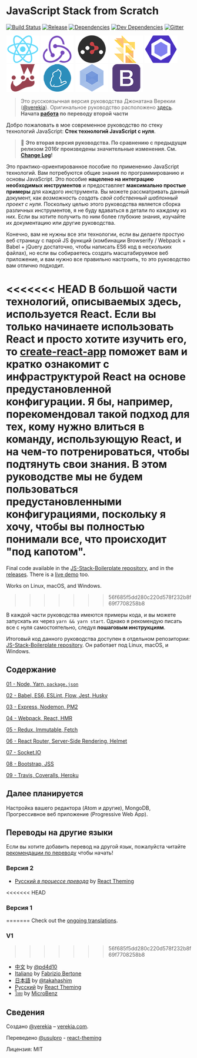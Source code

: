 # JavaScript Stack from Scratch

[![Build Status](https://travis-ci.org/verekia/js-stack-from-scratch.svg?branch=master)](https://travis-ci.org/verekia/js-stack-from-scratch)
[![Release](https://img.shields.io/github/release/verekia/js-stack-from-scratch.svg?style=flat-square)](https://github.com/verekia/js-stack-from-scratch/releases)
[![Dependencies](https://img.shields.io/david/verekia/js-stack-boilerplate.svg?style=flat-square)](https://david-dm.org/verekia/js-stack-boilerplate)
[![Dev Dependencies](https://img.shields.io/david/dev/verekia/js-stack-boilerplate.svg?style=flat-square)](https://david-dm.org/verekia/js-stack-boilerplate?type=dev)
[![Gitter](https://img.shields.io/gitter/room/js-stack-from-scratch/Lobby.svg?style=flat-square)](https://gitter.im/js-stack-from-scratch/)

[![React](/img/react-padded-90.png)](https://facebook.github.io/react/)
[![Redux](/img/redux-padded-90.png)](http://redux.js.org/)
[![React Router](/img/react-router-padded-90.png)](https://github.com/ReactTraining/react-router)
[![Flow](/img/flow-padded-90.png)](https://flowtype.org/)
[![ESLint](/img/eslint-padded-90.png)](http://eslint.org/)
[![Jest](/img/jest-padded-90.png)](https://facebook.github.io/jest/)
[![Yarn](/img/yarn-padded-90.png)](https://yarnpkg.com/)
[![Webpack](/img/webpack-padded-90.png)](https://webpack.github.io/)
[![Bootstrap](/img/bootstrap-padded-90.png)](http://getbootstrap.com/)

>Это русскоязычная версия руководства Джонатана Верекии ([@verekia](https://twitter.com/verekia)). Оригинальное руководство расположено [здесь](https://github.com/verekia/js-stack-from-scratch). **Начата [работа](https://github.com/UsulPro/js-stack-from-scratch/issues/8) по переводу второй части**

Добро пожаловать в мое современное руководство по стеку технологий JavaScript: **Стек технологий JavaScript с нуля**.

> 🎉 **Это вторая версия руководства. По сравнению с предыдущм релизом 2016г произведены значительные изменения. См. [Change Log](/CHANGELOG.md)!**


Это практико-ориентированное пособие по применению JavaScript технологий. Вам потребуются общие знания по программированию и основы JavaScript. Это пособие **нацелено на интеграцию необходимых инструментов** и предоставляет **максимально простые примеры** для каждого инструмента. Вы можете рассматривать данный документ, как *возможность создать свой собственный шаблонный проект с нуля*. Поскольку целью этого руководства является сборка различных инструментов, я не буду вдаваться в детали по каждому из них. Если вы хотите получить по ним более глубокие знания, изучайте их документацию или другие руководства.

Конечно, вам не нужны все эти технологии, если вы делаете простую веб страницу с парой JS функций (комбинации Browserify / Webpack + Babel + jQuery достаточно, чтобы написать ES6 код в нескольких файлах), но если вы собираетесь создать масштабируемое веб приложение, и вам нужно все правильно настроить, то это руководство вам отлично подходит.

<<<<<<< HEAD
В большой части технологий, описываемых здесь, используется React. Если вы только начинаете использовать React и просто хотите изучить его, то [create-react-app](https://github.com/facebookincubator/create-react-app) поможет вам и кратко ознакомит с инфраструктурой React на основе предустановленной конфигурации. Я бы, например, порекомендовал такой подход для тех, кому нужно влиться в команду, использующую React, и на чем-то потренироваться, чтобы подтянуть свои знания. В этом руководстве мы не будем пользоваться предустановленными конфигурациями, поскольку я хочу, чтобы вы полностью понимали все, что происходит "под капотом".
=======
Final code available in the [JS-Stack-Boilerplate repository](https://github.com/verekia/js-stack-boilerplate), and in the [releases](https://github.com/verekia/js-stack-from-scratch/releases). There is a [live demo](https://js-stack.herokuapp.com/) too.

Works on Linux, macOS, and Windows.
>>>>>>> 56f685f5dd280c220d578f232b8f69f7708258b8

В каждой части руководства имеются примеры кода, и вы можете запускать их через `yarn && yarn start`. Однако я рекомендую писать все с нуля самостоятельно, следуя **пошаговым инструкциям**.

Итоговый код данного руководства доступен в отдельном репозитории: [JS-Stack-Boilerplate repository](https://github.com/verekia/js-stack-boilerplate). Он работает под Linux, macOS, и Windows.

## Содержание

[01 - Node, Yarn, `package.json`](/tutorial/01-node-yarn-package-json.md#readme)

[02 - Babel, ES6, ESLint, Flow, Jest, Husky](/tutorial/02-babel-es6-eslint-flow-jest-husky.md#readme)

[03 - Express, Nodemon, PM2](/tutorial/03-express-nodemon-pm2.md#readme)

[04 - Webpack, React, HMR](/tutorial/04-webpack-react-hmr.md#readme)

[05 - Redux, Immutable, Fetch](/tutorial/05-redux-immutable-fetch.md#readme)

[06 - React Router, Server-Side Rendering, Helmet](/tutorial/06-react-router-ssr-helmet.md#readme)

[07 - Socket.IO](/tutorial/07-socket-io.md#readme)

[08 - Bootstrap, JSS](/tutorial/08-bootstrap-jss.md#readme)

[09 - Travis, Coveralls, Heroku](/tutorial/09-travis-coveralls-heroku.md#readme)

## Далее планируется

Настройка вашего редактора (Atom и другие), MongoDB, Прогрессивное веб приложение (Progressive Web App).

## Переводы на другие языки

Если вы хотите добавить перевод на другой язык, пожалуйста читайте [рекомендации по переводу](/how-to-translate.md) чтобы начать!

### Версия 2

- [Русский _в процессе превода_](https://github.com/UsulPro/js-stack-from-scratch) by [React Theming](https://github.com/sm-react/react-theming)

<<<<<<< HEAD
### Версия 1
=======
Check out the [ongoing translations](https://github.com/verekia/js-stack-from-scratch/issues/147).

### V1
>>>>>>> 56f685f5dd280c220d578f232b8f69f7708258b8

- [中文](https://github.com/pd4d10/js-stack-from-scratch) by [@pd4d10](http://github.com/pd4d10)
- [Italiano](https://github.com/fbertone/js-stack-from-scratch) by [Fabrizio Bertone](https://github.com/fbertone)
- [日本語](https://github.com/takahashim/js-stack-from-scratch) by [@takahashim](https://github.com/takahashim)
- [Русский](https://github.com/UsulPro/js-stack-from-scratch-v1-rus) by [React Theming](https://github.com/sm-react/react-theming)
- [ไทย](https://github.com/MicroBenz/js-stack-from-scratch) by [MicroBenz](https://github.com/MicroBenz)

## Сведения

Создано [@verekia](https://twitter.com/verekia) – [verekia.com](http://verekia.com/).

Переведено [@usulpro](https://github.com/UsulPro) - [react-theming](https://github.com/sm-react/react-theming)

Лицензия: MIT

